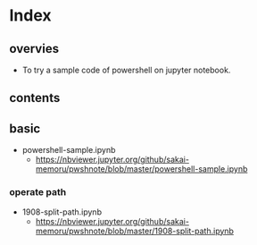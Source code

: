 # Index

## overvies
- To try a sample code of powershell on jupyter notebook.

## contents

## basic

- powershell-sample.ipynb
    + https://nbviewer.jupyter.org/github/sakai-memoru/pwshnote/blob/master/powershell-sample.ipynb

### operate path

- 1908-split-path.ipynb
    + https://nbviewer.jupyter.org/github/sakai-memoru/pwshnote/blob/master/1908-split-path.ipynb

